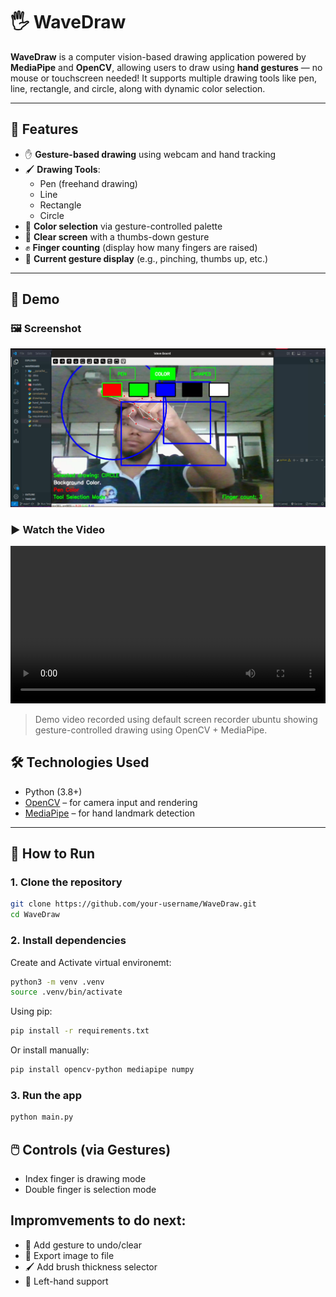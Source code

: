 # 🖐️ WaveDraw

**WaveDraw** is a computer vision-based drawing application powered by **MediaPipe** and **OpenCV**, allowing users to draw using **hand gestures** — no mouse or touchscreen needed! It supports multiple drawing tools like pen, line, rectangle, and circle, along with dynamic color selection.

---

## 🎯 Features
- ✋ **Gesture-based drawing** using webcam and hand tracking
- 🖌️ **Drawing Tools**:
    - Pen (freehand drawing)
    - Line
    - Rectangle
    - Circle
- 🎨 **Color selection** via gesture-controlled palette
- 🧼 **Clear screen** with a thumbs-down gesture
- ✊ **Finger counting** (display how many fingers are raised)
- 👋 **Current gesture display** (e.g., pinching, thumbs up, etc.)

---

## 📸 Demo

### 🖼️ Screenshot

![WaveDraw Demo](demo.png)


### ▶️ Watch the Video

<video src="demo.mp4" controls width="100%"></video>

> Demo video recorded using default screen recorder ubuntu showing gesture-controlled drawing using OpenCV + MediaPipe.


## 🛠️ Technologies Used

- Python (3.8+)
- [OpenCV](https://opencv.org/) – for camera input and rendering
- [MediaPipe](https://mediapipe.dev/) – for hand landmark detection

---


## 🚀 How to Run

### 1. Clone the repository

```bash
git clone https://github.com/your-username/WaveDraw.git
cd WaveDraw
```

### 2. Install dependencies

Create and Activate virtual environemt:
```bash
python3 -m venv .venv
source .venv/bin/activate
```

Using pip:

```bash
pip install -r requirements.txt
```

Or install manually:

```bash
pip install opencv-python mediapipe numpy
```
### 3. Run the app

```bash
python main.py
```

## 🖱️ Controls (via Gestures)
 * Index finger is drawing mode
 * Double finger is selection mode


## Impromvements to do next:

- 🧠 Add gesture to undo/clear
- 💾 Export image to file
- 🖌️ Add brush thickness selector
- 🧤 Left-hand support